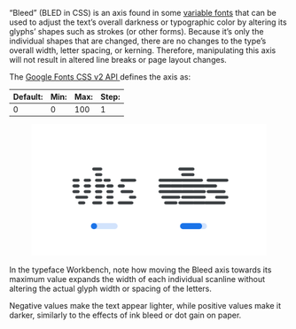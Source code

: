 
“Bleed” (BLED in CSS) is an axis found in some [variable fonts](/glossary/variable_fonts) that can be used to adjust the text’s overall darkness or typographic color by altering its glyphs’ shapes such as strokes (or other forms). Because it’s only the individual shapes that are changed, there are no changes to the type’s overall width, letter spacing, or kerning. Therefore, manipulating this axis will not result in altered line breaks or page layout changes.

The [Google Fonts CSS v2 API ](https://developers.google.com/fonts/docs/css2) defines the axis as:

| Default: | Min: | Max: | Step: |
| --- | --- | --- | --- |
| 0 | 0 | 100 | 1 |

<figure>

![An image showing two type specimens, each with an axis slider underneath. The specimen on the left shows the effects of the axis’ lowest value. The specimen on the right shows the effects of the axis’ highest value.](images/thumbnail.svg)

</figure>

<figcaption>In the typeface Workbench, note how moving the Bleed axis towards its maximum value expands the width of each individual scanline without altering the actual glyph width or spacing of the letters.</figcaption>

Negative values make the text appear lighter, while positive values make it darker, similarly to the effects of ink bleed or dot gain on paper.